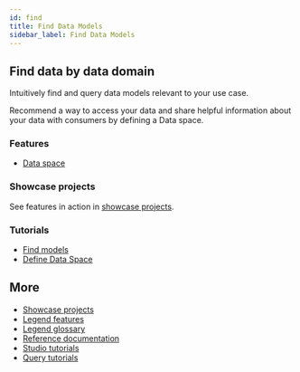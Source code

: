 ```yaml
---
id: find
title: Find Data Models
sidebar_label: Find Data Models
---
```

## Find data by data domain

Intuitively find and query data models relevant to your use case.

Recommend a way to access your data and share helpful information about your data with consumers by defining a Data space.

### Features
- [Data space](../overview/legend-features.md/#dataspace)

### Showcase projects
See features in action in [showcase projects](../showcases/showcase-projects.md).

### Tutorials
- [Find models](../tutorials/studio-find-models.md)
- [Define Data Space](../tutorials/query-dataspace.md)

<!-- 
## Find an existing project to make edits to the data model

### Features
_Coming soon_

### Showcase projects
See features in action in [showcase projects](../showcases/showcase-projects.md).

### Tutorials
_Coming soon_

## Query model metadata (legend depot)

### Features
_Coming soon_

### Showcase projects
See features in action in [showcase projects](../showcases/showcase-projects.md).

### Tutorials
_Coming soon_
-->
## More
- [Showcase projects](../showcases/showcase-projects.md)
- [Legend features](../overview/legend-features.md)
- [Legend glossary](../overview/legend-glossary.md)
- [Reference documentation](../reference/legend-language.md)
- [Studio tutorials](../tutorials/studio-workspace.md)
- [Query tutorials](../tutorials/query-builder.md)